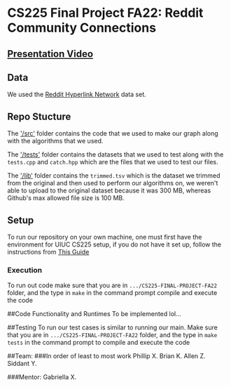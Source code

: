 # CS225 Final Project FA22: Reddit Community Connections


## [Presentation Video](https://www.youtube.com/watch?v=U_kN8syVgV8)

## Data

We used the [Reddit Hyperlink Network](https://snap.stanford.edu/data/soc-RedditHyperlinks.html) data set.

## Repo Stucture

The ['/src'](https://github.com/allenZhang0/CS225-FINAL-PROJECT-FA22/tree/main/src) folder contains the code that we used to make our graph along with the algorithms that we used. 

The ['/tests'](https://github.com/allenZhang0/CS225-FINAL-PROJECT-FA22/tree/main/tests) folder contains the datasets that we used to test along with the `tests.cpp` and `catch.hpp` which are the files that we used to test our files.

The ['/lib'](https://github.com/allenZhang0/CS225-FINAL-PROJECT-FA22/tree/main/lib) folder contains the `trimmed.tsv` which is the dataset we trimmed from the original and then used to perform our algorithms on, we weren't able to upload to the original dataset because it was 300 MB, whereas Github's max allowed file size is 100 MB.

## Setup

To run our repository on your own machine, one must first have the environment for UIUC CS225 setup, if you do not have it set up, follow the instructions from [This Guide](https://courses.engr.illinois.edu/cs225/fa2022/resources/own-machine/)

### Execution
To run out code make sure that you are in `.../CS225-FINAL-PROJECT-FA22` folder, and the type in `make` in the command prompt compile and execute the code

##Code Functionality and Runtimes
To be implemented lol...

##Testing
To run our test cases is similar to running our main. Make sure that you are in `.../CS225-FINAL-PROJECT-FA22` folder, and the type in `make tests` in the command prompt to compile and execute the code



##Team:
###In order of least to most work
Phillip X.
Brian K.
Allen Z. 
Siddant Y.

###Mentor:
Gabriella X.
